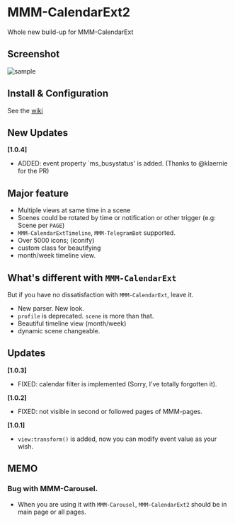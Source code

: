 # MMM-CalendarExt2
Whole new build-up for MMM-CalendarExt

## Screenshot
![sample](https://raw.githubusercontent.com/eouia/MMM-CalendarExt2/master/screenshot/screenshot.png)

## Install & Configuration
See the [wiki](https://github.com/eouia/MMM-CalendarExt2/wiki)

## New Updates
**[1.0.4]**
- ADDED: event property `ms_busystatus' is added. (Thanks to @klaernie for the PR)



## Major feature
- Multiple views at same time in a scene
- Scenes could be rotated by time or notification or other trigger (e.g: Scene per `PAGE`)
- `MMM-CalendarExtTimeline`, `MMM-TelegramBot` supported.
- Over 5000 icons; (iconify)
- custom class for beautifying
- month/week timeline view.


## What's different with `MMM-CalendarExt`
But if you have no dissatisfaction with `MMM-CalendarExt`, leave it.
- New parser. New look.
- `profile` is deprecated. `scene` is more than that.
- Beautiful timeline view (month/week)
- dynamic scene changeable.

## Updates
**[1.0.3]**
- FIXED: calendar filter is implemented (Sorry, I've totally forgotten it).

**[1.0.2]**
- FIXED: not visible in second or followed pages of MMM-pages.

**[1.0.1]**
- `view:transform()` is added, now you can modify event value as your wish.


## MEMO
### Bug with MMM-Carousel.
- When you are using it with `MMM-Carousel`, `MMM-CalendarExt2` should be in main page or all pages.

